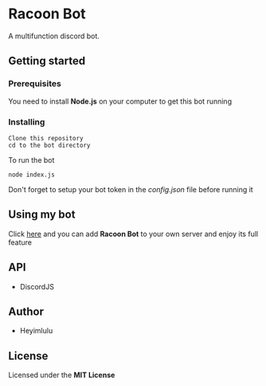 # Racoon Bot

A multifunction discord bot.

## Getting started

### Prerequisites

You need to install **Node.js** on your computer to get this bot running

### Installing

```
Clone this repository
cd to the bot directory
```

To run the bot

```
node index.js
```

Don't forget to setup your bot token in the *config.json* file before running it

## Using my bot

Click [here](https://discord.com/api/oauth2/authorize?client_id=734426328002068481&permissions=0&scope=bot) and you can add **Racoon Bot** to your own server and enjoy its full feature

## API

- DiscordJS

## Author

- Heyimlulu

## License

Licensed under the **MIT License**
